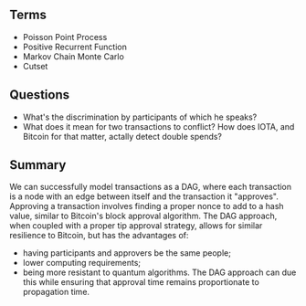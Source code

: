 ## Terms
- Poisson Point Process
- Positive Recurrent Function
- Markov Chain Monte Carlo 
- Cutset

## Questions
- What's the discrimination by participants of which he speaks?
- What does it mean for two transactions to conflict? How does IOTA, and Bitcoin for that matter,
  actally detect double spends?

## Summary
We can successfully model transactions as a DAG, where each transaction is a node with an edge
between itself and the transaction it "approves". Approving a transaction involves finding a proper
nonce to add to a hash value, similar to Bitcoin's block approval algorithm. The DAG approach, when
coupled with a proper tip approval strategy, allows for similar resilience to Bitcoin, but has the
advantages of:
- having participants and approvers be the same people;
- lower computing requirements;
- being more resistant to quantum algorithms.
The DAG approach can due this while ensuring that approval time remains proportionate to propagation
time.
